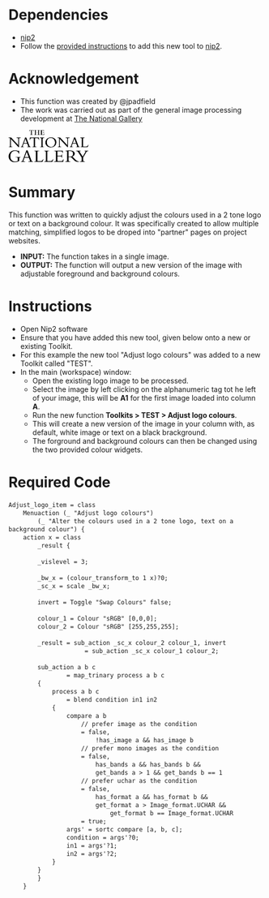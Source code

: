 # Dependencies
* [nip2](https://github.com/libvips/nip2)
* Follow the [provided instructions](https://github.com/jpadfield/nip2-extras/blob/master/README.md) to add this new tool to [nip2](https://github.com/libvips/nip2). 

# Acknowledgement
* This function was created by @jpadfield
* The work was carried out as part of the general image processing development at [The National Gallery](https://www.nationalgallery.org.uk/)
<img src="https://github.com/jpadfield/nip2-extras/blob/master/graphics/NG Logo Black on Transparent 600.png" height="64" alt="IPERION-CH Logo">

# Summary
This function was written to quickly adjust the colours used in a 2 tone logo or text on a background colour. It was specifically created to allow multiple matching, simplified logos to be droped into "partner" pages on project websites.
* **INPUT:** The function takes in a single image.
* **OUTPUT:** The function will output a new version of the image with adjustable foreground and background colours.

# Instructions
* Open Nip2 software
* Ensure that you have added this new tool, given below onto a new or existing Toolkit.
* For this example the new tool "Adjust logo colours" was added to a new Toolkit called "TEST".
* In the main (workspace) window:
  * Open the existing logo image to be processed.
  * Select the image by left clicking on the alphanumeric tag tot he left of your image, this will be **A1** for the first image loaded into column **A**.
  * Run the new function **Toolkits > TEST > Adjust logo colours**.
  * This will create a new version of the image in your column with, as default, white image or text on a black brackground.
  * The forground and background colours can then be changed using the two provided colour widgets.
  
# Required Code
```
Adjust_logo_item = class
	Menuaction (_ "Adjust logo colours") 
		(_ "Alter the colours used in a 2 tone logo, text on a background colour") {
	action x = class
		_result {

		_vislevel = 3; 

		_bw_x = (colour_transform_to 1 x)?0;
		_sc_x = scale _bw_x;

		invert = Toggle "Swap Colours" false;
		
		colour_1 = Colour "sRGB" [0,0,0];
		colour_2 = Colour "sRGB" [255,255,255];

		_result = sub_action _sc_x colour_2 colour_1, invert 
					 = sub_action _sc_x colour_1 colour_2;
 
		sub_action a b c 
				= map_trinary process a b c
		{
			process a b c 
				= blend condition in1 in2
			{
				compare a b
					// prefer image as the condition
					= false, 
						!has_image a && has_image b
					// prefer mono images as the condition
					= false, 
						has_bands a && has_bands b && 
						get_bands a > 1 && get_bands b == 1
					// prefer uchar as the condition
					= false,
						has_format a && has_format b && 
						get_format a > Image_format.UCHAR && 
							get_format b == Image_format.UCHAR
					= true;
				args' = sortc compare [a, b, c];
				condition = args'?0;
				in1 = args'?1;
				in2 = args'?2;
			}
		}
		}
	}
```
